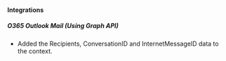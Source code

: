 
#### Integrations
##### O365 Outlook Mail (Using Graph API)
- Added the Recipients, ConversationID and InternetMessageID data to the context.
